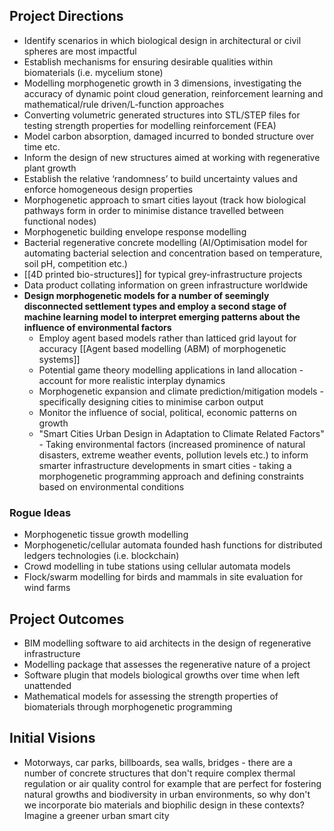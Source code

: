 ## Project Directions

- Identify scenarios in which biological design in architectural or civil spheres are most impactful
- Establish mechanisms for ensuring desirable qualities within biomaterials (i.e. mycelium stone)
- Modelling morphogenetic growth in 3 dimensions, investigating the accuracy of dynamic point cloud generation, reinforcement learning and mathematical/rule driven/L-function approaches
- Converting volumetric generated structures into STL/STEP files for testing strength properties for modelling reinforcement (FEA)
- Model carbon absorption, damaged incurred to bonded structure over time etc.
- Inform the design of new structures aimed at working with regenerative plant growth
- Establish the relative ‘randomness’ to build uncertainty values and enforce homogeneous design properties
- Morphogenetic approach to smart cities layout (track how biological pathways form in order to minimise distance travelled between functional nodes)
- Morphogenetic building envelope response modelling
- Bacterial regenerative concrete modelling (AI/Optimisation model for automating bacterial selection and concentration based on temperature, soil pH, competition etc.)
- [[4D printed bio-structures]] for typical grey-infrastructure projects
- Data product collating information on green infrastructure worldwide
- **Design morphogenetic models for a number of seemingly disconnected settlement types and employ a second stage of machine learning model to interpret emerging patterns about the influence of environmental factors**
	- Employ agent based models rather than latticed grid layout for accuracy [[Agent based modelling (ABM) of morphogenetic systems]]
	- Potential game theory modelling applications in land allocation - account for more realistic interplay dynamics
	- Morphogenetic expansion and climate prediction/mitigation models - specifically designing cities to minimise carbon output
	- Monitor the influence of social, political, economic patterns on growth
	- "Smart Cities Urban Design in Adaptation to Climate Related Factors" - Taking environmental factors (increased prominence of natural disasters, extreme weather events, pollution levels etc.) to inform smarter infrastructure developments in smart cities - taking a morphogenetic programming approach and defining constraints based on environmental conditions
### Rogue Ideas

- Morphogenetic tissue growth modelling
- Morphogenetic/cellular automata founded hash functions for distributed ledgers technologies (i.e. blockchain)
- Crowd modelling in tube stations using cellular automata models
- Flock/swarm modelling for birds and mammals in site evaluation for wind farms
## Project Outcomes

- BIM modelling software to aid architects in the design of regenerative infrastructure
- Modelling package that assesses the regenerative nature of a project
- Software plugin that models biological growths over time when left unattended
- Mathematical models for assessing the strength properties of biomaterials through morphogenetic programming

## Initial Visions

- Motorways, car parks, billboards, sea walls, bridges - there are a number of concrete structures that don't require complex thermal regulation or air quality control for example that are perfect for fostering natural growths and biodiversity in urban environments, so why don't we incorporate bio materials and biophilic design in these contexts? Imagine a greener urban smart city